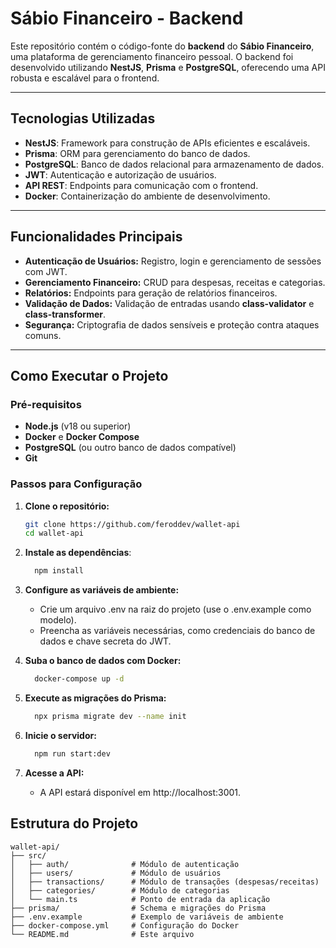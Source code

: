 # Sábio Financeiro - Backend

Este repositório contém o código-fonte do **backend** do **Sábio Financeiro**, uma plataforma de gerenciamento financeiro pessoal. O backend foi desenvolvido utilizando **NestJS**, **Prisma** e **PostgreSQL**, oferecendo uma API robusta e escalável para o frontend.

---

## Tecnologias Utilizadas

- **NestJS**: Framework para construção de APIs eficientes e escaláveis.
- **Prisma**: ORM para gerenciamento do banco de dados.
- **PostgreSQL**: Banco de dados relacional para armazenamento de dados.
- **JWT**: Autenticação e autorização de usuários.
- **API REST**: Endpoints para comunicação com o frontend.
- **Docker**: Containerização do ambiente de desenvolvimento.

---

## Funcionalidades Principais

- **Autenticação de Usuários:** Registro, login e gerenciamento de sessões com JWT.
- **Gerenciamento Financeiro:** CRUD para despesas, receitas e categorias.
- **Relatórios:** Endpoints para geração de relatórios financeiros.
- **Validação de Dados:** Validação de entradas usando **class-validator** e **class-transformer**.
- **Segurança:** Criptografia de dados sensíveis e proteção contra ataques comuns.

---

## Como Executar o Projeto

### Pré-requisitos

- **Node.js** (v18 ou superior)
- **Docker** e **Docker Compose**
- **PostgreSQL** (ou outro banco de dados compatível)
- **Git**

### Passos para Configuração

1. **Clone o repositório:**

   ```bash
   git clone https://github.com/feroddev/wallet-api
   cd wallet-api
   ```

2. **Instale as dependências**:

   ```bash
     npm install
   ```

3. **Configure as variáveis de ambiente:**

   - Crie um arquivo .env na raiz do projeto (use o .env.example como modelo).
   - Preencha as variáveis necessárias, como credenciais do banco de dados e chave secreta do JWT.

4. **Suba o banco de dados com Docker:**

   ```bash
     docker-compose up -d
   ```

5. **Execute as migrações do Prisma:**

   ```bash
     npx prisma migrate dev --name init
   ```

6. **Inicie o servidor:**

   ```bash
     npm run start:dev
   ```

7. **Acesse a API:**
   - A API estará disponível em http://localhost:3001.

## Estrutura do Projeto

```
wallet-api/
├── src/
│   ├── auth/              # Módulo de autenticação
│   ├── users/             # Módulo de usuários
│   ├── transactions/      # Módulo de transações (despesas/receitas)
│   ├── categories/        # Módulo de categorias
│   └── main.ts            # Ponto de entrada da aplicação
├── prisma/                # Schema e migrações do Prisma
├── .env.example           # Exemplo de variáveis de ambiente
├── docker-compose.yml     # Configuração do Docker
└── README.md              # Este arquivo
```
